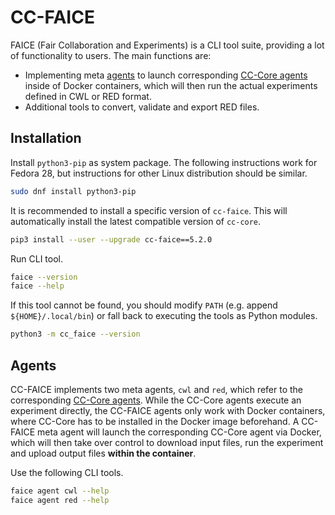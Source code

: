 # CC-FAICE

FAICE (Fair Collaboration and Experiments) is a CLI tool suite, providing a lot of functionality to users. The main functions are:

* Implementing meta [agents](#agents) to launch corresponding [CC-Core agents](cc-core.md#agents) inside of Docker containers, which will then run the actual experiments defined in CWL or RED format.
* Additional tools to convert, validate and export RED files.

## Installation

Install `python3-pip` as system package. The following instructions work for Fedora 28, but instructions for other Linux distribution should be similar.

```bash
sudo dnf install python3-pip
```

It is recommended to install a specific version of `cc-faice`. This will automatically install the latest compatible version of `cc-core`.

```bash
pip3 install --user --upgrade cc-faice==5.2.0
```

Run CLI tool.

```bash
faice --version
faice --help
```

If this tool cannot be found, you should modify `PATH` (e.g. append `${HOME}/.local/bin`) or fall back to executing the tools as Python modules.

```bash
python3 -m cc_faice --version
```

## Agents

CC-FAICE implements two meta agents, `cwl` and `red`, which refer to the corresponding [CC-Core agents](cc-core.md#agents). While the CC-Core agents execute an experiment directly, the CC-FAICE agents only work with Docker containers, where CC-Core has to be installed in the Docker image beforehand. A CC-FAICE meta agent will launch the corresponding CC-Core agent via Docker, which will then take over control to download input files, run the experiment and upload output files **within the container**.

Use the following CLI tools.

```bash
faice agent cwl --help
faice agent red --help
```
